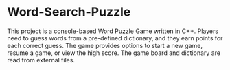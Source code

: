 # Word-Search-Puzzle
This project is a console-based Word Puzzle Game written in C++. Players need to guess words from a pre-defined dictionary, and they earn points for each correct guess. The game provides options to start a new game, resume a game, or view the high score. The game board and dictionary are read from external files.
